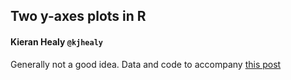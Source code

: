 ## Two y-axes plots in R

#### Kieran Healy `@kjhealy`

Generally not a good idea. Data and code to accompany [this post](http://kieranhealy.org/blog/archives/2016/01/16/two-y-axes/)
